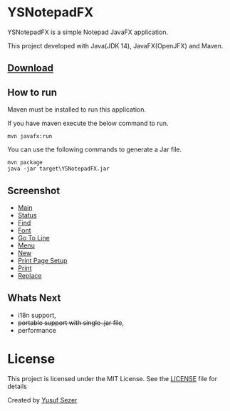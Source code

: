 # YSNotepadFX

YSNotepadFX is a simple Notepad JavaFX application.

This project developed with Java(JDK 14), JavaFX(OpenJFX) and Maven.

## [Download](https://github.com/yusufsefasezer/YSNotepadFX/archive/master.zip)

## How to run

Maven must be installed to run this application.

If you have maven execute the below command to run.

```
mvn javafx:run
```

You can use the following commands to generate a Jar file.

```
mvn package
java -jar target\YSNotepadFX.jar
```

## Screenshot

- [Main](screenshot/main.png)
- [Status](screenshot/status.png)
- [Find](screenshot/find.png)
- [Font](screenshot/font.png)
- [Go To Line](screenshot/go-to-line.png)
- [Menu](screenshot/menu.png)
- [New](screenshot/new.png)
- [Print Page Setup](screenshot/page-setup.png)
- [Print](screenshot/print.png)
- [Replace](screenshot/replace.png)

## Whats Next

- i18n support,
- ~~portable support with single .jar file~~,
- performance

# License
This project is licensed under the MIT License. See the [LICENSE](LICENSE) file for details

Created by [Yusuf Sezer](https://www.yusufsezer.com)
